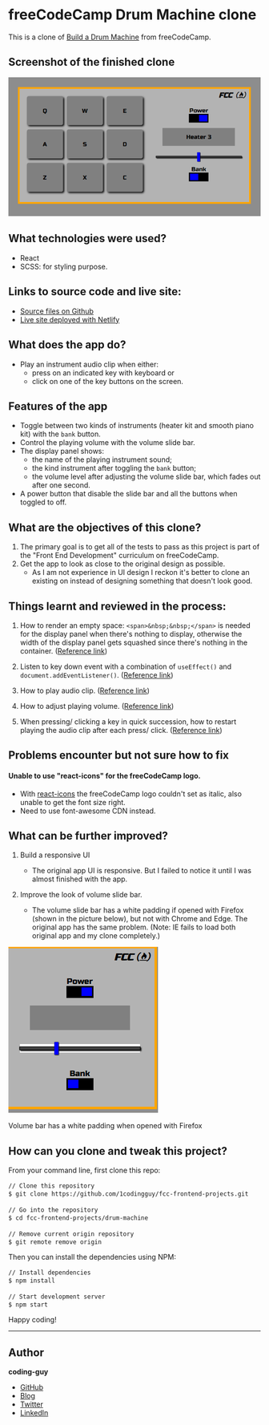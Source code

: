 # freeCodeCamp Drum Machine clone

This is a clone of [Build a Drum Machine](https://www.freecodecamp.org/learn/front-end-libraries/front-end-libraries-projects/build-a-drum-machine) from freeCodeCamp.

## Screenshot of the finished clone

![screenshot](./fcc-drum-screenshot.PNG)

## What technologies were used?

- React
- SCSS: for styling purpose.

## Links to source code and live site:

- [Source files on Github](https://github.com/1codingguy/fcc-frontend-projects/tree/main/drum-machine)
- [Live site deployed with Netlify](https://fcc-drum.netlify.app/)

## What does the app do?

- Play an instrument audio clip when either:
  - press on an indicated key with keyboard or
  - click on one of the key buttons on the screen.

## Features of the app

- Toggle between two kinds of instruments (heater kit and smooth piano kit) with the `bank` button.
- Control the playing volume with the volume slide bar.
- The display panel shows:
  - the name of the playing instrument sound;
  - the kind instrument after toggling the `bank` button;
  - the volume level after adjusting the volume slide bar, which fades out after one second.
- A power button that disable the slide bar and all the buttons when toggled to off.

## What are the objectives of this clone?

1. The primary goal is to get all of the tests to pass as this project is part of the "Front End Development" curriculum on freeCodeCamp.
2. Get the app to look as close to the original design as possible.
   - As I am not experience in UI design I reckon it's better to clone an existing on instead of designing something that doesn't look good.

## Things learnt and reviewed in the process:

1. How to render an empty space: `<span>&nbsp;&nbsp;</span>` is needed for the display panel when there's nothing to display, otherwise the width of the display panel gets squashed since there's nothing in the container. ([Reference link](https://stackoverflow.com/questions/46656476/rendering-empty-space-in-react))

2. Listen to key down event with a combination of `useEffect()` and `document.addEventListener()`. ([Reference link](https://stackoverflow.com/questions/37440408/how-to-detect-esc-key-press-in-react-and-how-to-handle-it/46123962))

3. How to play audio clip. ([Reference link](https://stackoverflow.com/questions/18826147/javascript-audio-play-on-click))

4. How to adjust playing volume. ([Reference link](https://stackoverflow.com/questions/33747398/html-audio-tag-volume))

5. When pressing/ clicking a key in quick succession, how to restart playing the audio clip after each press/ click. ([Reference link](https://stackoverflow.com/questions/17636310/play-audio-and-restart-it-onclick))

## Problems encounter but not sure how to fix

#### Unable to use "react-icons" for the freeCodeCamp logo.

- With [react-icons](https://react-icons.github.io/react-icons/) the freeCodeCamp logo couldn't set as italic, also unable to get the font size right.
- Need to use font-awesome CDN instead.

## What can be further improved?

1. Build a responsive UI

   - The original app UI is responsive. But I failed to notice it until I was almost finished with the app.

2. Improve the look of volume slide bar.
   - The volume slide bar has a white padding if opened with Firefox (shown in the picture below), but not with Chrome and Edge. The original app has the same problem. (Note: IE fails to load both original app and my clone completely.)

![volume-firefox](./volume-firefox.PNG)

<figcaption>Volume bar has a white padding when opened with Firefox</figcaption>

## How can you clone and tweak this project?

From your command line, first clone this repo:

```
// Clone this repository
$ git clone https://github.com/1codingguy/fcc-frontend-projects.git

// Go into the repository
$ cd fcc-frontend-projects/drum-machine

// Remove current origin repository
$ git remote remove origin

```

Then you can install the dependencies using NPM:

```
// Install dependencies
$ npm install

// Start development server
$ npm start
```

Happy coding!

---

## Author

**coding-guy**

- [GitHub](https://github.com/1codingguy)
- [Blog](https://blog.coding-guy.com/)
- [Twitter](https://twitter.com/1codingguy)
- [LinkedIn](https://www.linkedin.com/in/1codingguy/)
